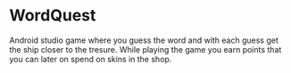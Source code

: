 # WordQuest

Android studio game where you guess the word and with each guess get the ship closer to the tresure.
While playing the game you earn points that you can later on spend on skins in the shop.


